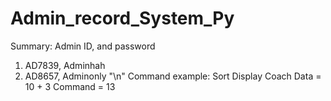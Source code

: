 # Admin_record_System_Py

Summary:
Admin ID, and password
1. AD7839, Adminhah
2. AD8657, Adminonly
"\n"
Command example:
Sort Display Coach Data = 10 + 3
                Command = 13
